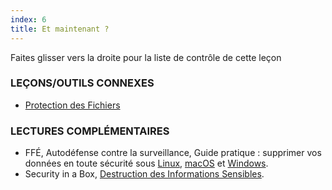 ```yaml
---
index: 6
title: Et maintenant ?
---
```

Faites glisser vers la droite pour la liste de contrôle de cette leçon 

### LEÇONS/OUTILS CONNEXES

*   [Protection des Fichiers](umbrella://information/protecting-files)

### LECTURES COMPLÉMENTAIRES

*   FFÉ, Autodéfense contre la surveillance, Guide pratique : supprimer vos données en toute sécurité sous [Linux](https://ssd.eff.org/fr/module/guide-pratique-supprimer-vos-donn%C3%A9es-en-toute-s%C3%A9curit%C3%A9-sous-linux), [macOS](https://ssd.eff.org/fr/module/guide-pratique-supprimer-vos-donn%C3%A9es-en-toute-s%C3%A9curit%C3%A9-sous-macos) et [Windows](https://ssd.eff.org/fr/module/guide-pratique-supprimer-vos-donn%C3%A9es-en-toute-s%C3%A9curit%C3%A9-sous-windows). 
*   Security in a Box, [Destruction des Informations Sensibles](https://securityinabox.org/en/guide/destroy-sensitive-information/).